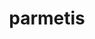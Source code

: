 ---
title: "parmetis"
layout: cache
categories: [package, v0.20.1]
meta: {"versions": ["4.0.3"], "compilers": ["gcc@=11.1.0", "gcc@=7.3.1", "gcc@=7.5.0", "oneapi@=2023.0.0"], "oss": ["amzn2", "ubuntu18.04", "ubuntu20.04"], "platforms": ["linux"], "targets": ["aarch64", "neoverse_n1", "ppc64le", "x86_64", "x86_64_v3"], "stacks": ["aws-ahug", "aws-ahug-aarch64", "data-vis-sdk", "e4s", "e4s-oneapi", "e4s-power", "radiuss", "radiuss-aws", "radiuss-aws-aarch64", "root"], "num_specs": 17, "num_specs_by_stack": {"radiuss-aws-aarch64": 2, "root": 17, "aws-ahug-aarch64": 2, "radiuss-aws": 1, "aws-ahug": 1, "radiuss": 1, "e4s-power": 3, "e4s-oneapi": 1, "data-vis-sdk": 3, "e4s": 3}}
spec_details: [{"hash": "vetcjxa3wjab6wx5lmyj5typwenl7peu", "compiler": "gcc@=7.3.1", "versions": ["4.0.3"], "os": "amzn2", "platform": "linux", "target": "aarch64", "variants": ["build_system=cmake", "build_type=Release", "~gdb", "generator=make", "~int64", "~ipo", "patches=4f89253,50ed208,704b84f", "+shared"], "stacks": ["radiuss-aws-aarch64", "root"], "size": "-", "tarball": "https://binaries.spack.io/releases/v0.20.1/build_cache/linux-amzn2-aarch64/gcc-7.3.1/parmetis-4.0.3/linux-amzn2-aarch64-gcc-7.3.1-parmetis-4.0.3-vetcjxa3wjab6wx5lmyj5typwenl7peu.spack"}, {"hash": "swxqyoje7jt2uum5bvvq4nycli2vw3sz", "compiler": "gcc@=7.3.1", "versions": ["4.0.3"], "os": "amzn2", "platform": "linux", "target": "aarch64", "variants": ["build_system=cmake", "build_type=Release", "~gdb", "generator=make", "~int64", "~ipo", "patches=4f89253,50ed208,704b84f", "+shared"], "stacks": ["aws-ahug-aarch64", "root"], "size": "-", "tarball": "https://binaries.spack.io/releases/v0.20.1/build_cache/linux-amzn2-aarch64/gcc-7.3.1/parmetis-4.0.3/linux-amzn2-aarch64-gcc-7.3.1-parmetis-4.0.3-swxqyoje7jt2uum5bvvq4nycli2vw3sz.spack"}, {"hash": "mvkxxqhyqg3futn7mvje4ui2mzqwmfkf", "compiler": "gcc@=7.3.1", "versions": ["4.0.3"], "os": "amzn2", "platform": "linux", "target": "neoverse_n1", "variants": ["build_system=cmake", "build_type=Release", "~gdb", "generator=make", "~int64", "~ipo", "patches=4f89253,50ed208,704b84f", "+shared"], "stacks": ["radiuss-aws-aarch64", "root"], "size": "-", "tarball": "https://binaries.spack.io/releases/v0.20.1/build_cache/linux-amzn2-neoverse_n1/gcc-7.3.1/parmetis-4.0.3/linux-amzn2-neoverse_n1-gcc-7.3.1-parmetis-4.0.3-mvkxxqhyqg3futn7mvje4ui2mzqwmfkf.spack"}, {"hash": "huwgitannvlxidkh3vlt4brzbxp6eylq", "compiler": "gcc@=7.3.1", "versions": ["4.0.3"], "os": "amzn2", "platform": "linux", "target": "neoverse_n1", "variants": ["build_system=cmake", "build_type=Release", "~gdb", "generator=make", "~int64", "~ipo", "patches=4f89253,50ed208,704b84f", "+shared"], "stacks": ["aws-ahug-aarch64", "root"], "size": "-", "tarball": "https://binaries.spack.io/releases/v0.20.1/build_cache/linux-amzn2-neoverse_n1/gcc-7.3.1/parmetis-4.0.3/linux-amzn2-neoverse_n1-gcc-7.3.1-parmetis-4.0.3-huwgitannvlxidkh3vlt4brzbxp6eylq.spack"}, {"hash": "vwcecygdfkruvhc2qtyue2a2jewovjwx", "compiler": "gcc@=7.3.1", "versions": ["4.0.3"], "os": "amzn2", "platform": "linux", "target": "x86_64_v3", "variants": ["build_system=cmake", "build_type=Release", "~gdb", "generator=make", "~int64", "~ipo", "patches=4f89253,50ed208,704b84f", "+shared"], "stacks": ["radiuss-aws", "root"], "size": "-", "tarball": "https://binaries.spack.io/releases/v0.20.1/build_cache/linux-amzn2-x86_64_v3/gcc-7.3.1/parmetis-4.0.3/linux-amzn2-x86_64_v3-gcc-7.3.1-parmetis-4.0.3-vwcecygdfkruvhc2qtyue2a2jewovjwx.spack"}, {"hash": "os25plzpxre5x6t35w7sli2mqkvmsdga", "compiler": "gcc@=7.3.1", "versions": ["4.0.3"], "os": "amzn2", "platform": "linux", "target": "x86_64_v3", "variants": ["build_system=cmake", "build_type=Release", "~gdb", "generator=make", "~int64", "~ipo", "patches=4f89253,50ed208,704b84f", "+shared"], "stacks": ["aws-ahug", "root"], "size": "-", "tarball": "https://binaries.spack.io/releases/v0.20.1/build_cache/linux-amzn2-x86_64_v3/gcc-7.3.1/parmetis-4.0.3/linux-amzn2-x86_64_v3-gcc-7.3.1-parmetis-4.0.3-os25plzpxre5x6t35w7sli2mqkvmsdga.spack"}, {"hash": "onclmeltz24ectlzm37cqmjjyqykyz2b", "compiler": "gcc@=7.5.0", "versions": ["4.0.3"], "os": "ubuntu18.04", "platform": "linux", "target": "x86_64_v3", "variants": ["build_system=cmake", "build_type=Release", "~gdb", "generator=make", "~int64", "~ipo", "patches=4f89253,50ed208,704b84f", "+shared"], "stacks": ["radiuss", "root"], "size": "-", "tarball": "https://binaries.spack.io/releases/v0.20.1/build_cache/linux-ubuntu18.04-x86_64_v3/gcc-7.5.0/parmetis-4.0.3/linux-ubuntu18.04-x86_64_v3-gcc-7.5.0-parmetis-4.0.3-onclmeltz24ectlzm37cqmjjyqykyz2b.spack"}, {"hash": "agego4ec565su3rilrypoertly6yxrxn", "compiler": "gcc@=11.1.0", "versions": ["4.0.3"], "os": "ubuntu20.04", "platform": "linux", "target": "ppc64le", "variants": ["build_system=cmake", "build_type=Release", "~gdb", "generator=make", "~int64", "~ipo", "patches=4f89253,50ed208,704b84f", "+shared"], "stacks": ["e4s-power", "root"], "size": "-", "tarball": "https://binaries.spack.io/releases/v0.20.1/build_cache/linux-ubuntu20.04-ppc64le/gcc-11.1.0/parmetis-4.0.3/linux-ubuntu20.04-ppc64le-gcc-11.1.0-parmetis-4.0.3-agego4ec565su3rilrypoertly6yxrxn.spack"}, {"hash": "bujct7ksikd5idyamohnwq5d2wsfobtr", "compiler": "gcc@=11.1.0", "versions": ["4.0.3"], "os": "ubuntu20.04", "platform": "linux", "target": "ppc64le", "variants": ["build_system=cmake", "build_type=Release", "~gdb", "generator=make", "~int64", "~ipo", "patches=4f89253,50ed208,704b84f", "+shared"], "stacks": ["e4s-power", "root"], "size": "-", "tarball": "https://binaries.spack.io/releases/v0.20.1/build_cache/linux-ubuntu20.04-ppc64le/gcc-11.1.0/parmetis-4.0.3/linux-ubuntu20.04-ppc64le-gcc-11.1.0-parmetis-4.0.3-bujct7ksikd5idyamohnwq5d2wsfobtr.spack"}, {"hash": "wzrhvcas46p3hw3ugqgsy7cm3ac5rady", "compiler": "gcc@=11.1.0", "versions": ["4.0.3"], "os": "ubuntu20.04", "platform": "linux", "target": "ppc64le", "variants": ["build_system=cmake", "build_type=Release", "~gdb", "generator=make", "~int64", "~ipo", "patches=4f89253,50ed208,704b84f", "+shared"], "stacks": ["e4s-power", "root"], "size": "-", "tarball": "https://binaries.spack.io/releases/v0.20.1/build_cache/linux-ubuntu20.04-ppc64le/gcc-11.1.0/parmetis-4.0.3/linux-ubuntu20.04-ppc64le-gcc-11.1.0-parmetis-4.0.3-wzrhvcas46p3hw3ugqgsy7cm3ac5rady.spack"}, {"hash": "72wehokry7oguacbm7kbjxu5wwkxd7x2", "compiler": "oneapi@=2023.0.0", "versions": ["4.0.3"], "os": "ubuntu20.04", "platform": "linux", "target": "x86_64", "variants": ["build_system=cmake", "build_type=Release", "~gdb", "generator=make", "~int64", "~ipo", "patches=4f89253,50ed208,704b84f", "+shared"], "stacks": ["root", "e4s-oneapi"], "size": "-", "tarball": "https://binaries.spack.io/releases/v0.20.1/build_cache/linux-ubuntu20.04-x86_64/oneapi-2023.0.0/parmetis-4.0.3/linux-ubuntu20.04-x86_64-oneapi-2023.0.0-parmetis-4.0.3-72wehokry7oguacbm7kbjxu5wwkxd7x2.spack"}, {"hash": "6ghjbet3wumrsiuayq5j6enpp4belh7g", "compiler": "gcc@=11.1.0", "versions": ["4.0.3"], "os": "ubuntu20.04", "platform": "linux", "target": "x86_64_v3", "variants": ["build_system=cmake", "build_type=Release", "~gdb", "generator=make", "~int64", "~ipo", "patches=4f89253,50ed208,704b84f", "+shared"], "stacks": ["data-vis-sdk", "root"], "size": "-", "tarball": "https://binaries.spack.io/releases/v0.20.1/build_cache/linux-ubuntu20.04-x86_64_v3/gcc-11.1.0/parmetis-4.0.3/linux-ubuntu20.04-x86_64_v3-gcc-11.1.0-parmetis-4.0.3-6ghjbet3wumrsiuayq5j6enpp4belh7g.spack"}, {"hash": "f5igbfto3ghlba2udr4aap2ddoyrigxf", "compiler": "gcc@=11.1.0", "versions": ["4.0.3"], "os": "ubuntu20.04", "platform": "linux", "target": "x86_64_v3", "variants": ["build_system=cmake", "build_type=Release", "~gdb", "generator=make", "~int64", "~ipo", "patches=4f89253,50ed208,704b84f", "+shared"], "stacks": ["data-vis-sdk", "root"], "size": "-", "tarball": "https://binaries.spack.io/releases/v0.20.1/build_cache/linux-ubuntu20.04-x86_64_v3/gcc-11.1.0/parmetis-4.0.3/linux-ubuntu20.04-x86_64_v3-gcc-11.1.0-parmetis-4.0.3-f5igbfto3ghlba2udr4aap2ddoyrigxf.spack"}, {"hash": "jiz377gkm3s3wacli6fknvhomognuhzd", "compiler": "gcc@=11.1.0", "versions": ["4.0.3"], "os": "ubuntu20.04", "platform": "linux", "target": "x86_64_v3", "variants": ["build_system=cmake", "build_type=Release", "~gdb", "generator=make", "~int64", "~ipo", "patches=4f89253,50ed208,704b84f", "+shared"], "stacks": ["root", "e4s"], "size": "-", "tarball": "https://binaries.spack.io/releases/v0.20.1/build_cache/linux-ubuntu20.04-x86_64_v3/gcc-11.1.0/parmetis-4.0.3/linux-ubuntu20.04-x86_64_v3-gcc-11.1.0-parmetis-4.0.3-jiz377gkm3s3wacli6fknvhomognuhzd.spack"}, {"hash": "acrqm5aqkedz3fh2rgbqcehhqt4zm7bc", "compiler": "gcc@=11.1.0", "versions": ["4.0.3"], "os": "ubuntu20.04", "platform": "linux", "target": "x86_64_v3", "variants": ["build_system=cmake", "build_type=Release", "~gdb", "generator=make", "~int64", "~ipo", "patches=4f89253,50ed208,704b84f", "+shared"], "stacks": ["data-vis-sdk", "root"], "size": "-", "tarball": "https://binaries.spack.io/releases/v0.20.1/build_cache/linux-ubuntu20.04-x86_64_v3/gcc-11.1.0/parmetis-4.0.3/linux-ubuntu20.04-x86_64_v3-gcc-11.1.0-parmetis-4.0.3-acrqm5aqkedz3fh2rgbqcehhqt4zm7bc.spack"}, {"hash": "5cxu6znxal73fsn6bjpacm7vr4tbzkzi", "compiler": "gcc@=11.1.0", "versions": ["4.0.3"], "os": "ubuntu20.04", "platform": "linux", "target": "x86_64_v3", "variants": ["build_system=cmake", "build_type=Release", "~gdb", "generator=make", "~int64", "~ipo", "patches=4f89253,50ed208,704b84f", "+shared"], "stacks": ["root", "e4s"], "size": "-", "tarball": "https://binaries.spack.io/releases/v0.20.1/build_cache/linux-ubuntu20.04-x86_64_v3/gcc-11.1.0/parmetis-4.0.3/linux-ubuntu20.04-x86_64_v3-gcc-11.1.0-parmetis-4.0.3-5cxu6znxal73fsn6bjpacm7vr4tbzkzi.spack"}, {"hash": "2dg42b454c45eyscdad4xdefyy4d6oui", "compiler": "gcc@=11.1.0", "versions": ["4.0.3"], "os": "ubuntu20.04", "platform": "linux", "target": "x86_64_v3", "variants": ["build_system=cmake", "build_type=Release", "~gdb", "generator=make", "~int64", "~ipo", "patches=4f89253,50ed208,704b84f", "+shared"], "stacks": ["root", "e4s"], "size": "-", "tarball": "https://binaries.spack.io/releases/v0.20.1/build_cache/linux-ubuntu20.04-x86_64_v3/gcc-11.1.0/parmetis-4.0.3/linux-ubuntu20.04-x86_64_v3-gcc-11.1.0-parmetis-4.0.3-2dg42b454c45eyscdad4xdefyy4d6oui.spack"}]
---